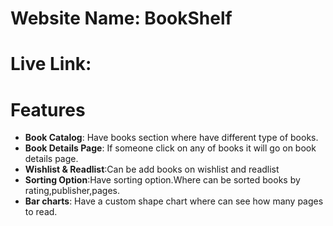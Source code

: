 # Website Name: BookShelf

# Live Link:

# Features

- **Book Catalog**: Have books section where have different type of books.
- **Book Details Page**: If someone click on any of books it will go on book details page.
- **Wishlist & Readlist**:Can be add books on wishlist and readlist
- **Sorting Option**:Have sorting option.Where can be sorted books by rating,publisher,pages.
- **Bar charts**: Have a custom shape chart where can see how many pages to read.
